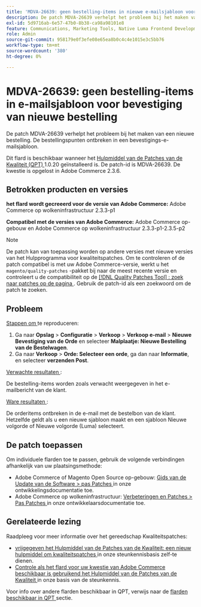 ```yaml
---
title: 'MDVA-26639: geen bestelling-items in nieuwe e-mailsjabloon voor bevestiging van bestelling'
description: De patch MDVA-26639 verhelpt het probleem bij het maken van een nieuwe bestelling. De bestellingspunten ontbreken in een bevestigings-e-mailsjabloon.
exl-id: 5d9716ab-6e57-47b0-8b38-ca98a98101e8
feature: Communications, Marketing Tools, Native Luma Frontend Development, Orders
role: Admin
source-git-commit: 958179e0f3efe08e65ea8b0c4c4e1015e3c5bb76
workflow-type: tm+mt
source-wordcount: '380'
ht-degree: 0%

---
```


# MDVA-26639: geen bestelling-items in e-mailsjabloon voor bevestiging van nieuwe bestelling

De patch MDVA-26639 verhelpt het probleem bij het maken van een nieuwe bestelling. De bestellingspunten ontbreken in een bevestigings-e-mailsjabloon.

Dit flard is beschikbaar wanneer het [ Hulpmiddel van de Patches van de Kwaliteit (QPT) ](/help/announcements/adobe-commerce-announcements/magento-quality-patches-released-new-tool-to-self-serve-quality-patches.md) 1.0.20 geïnstalleerd is. De patch-id is MDVA-26639. De kwestie is opgelost in Adobe Commerce 2.3.6.

## Betrokken producten en versies

**het flard wordt gecreeerd voor de versie van Adobe Commerce:** Adobe Commerce op wolkeninfrastructuur 2.3.3-p1

**Compatibel met de versies van Adobe Commerce:** Adobe Commerce op-gebouw en Adobe Commerce op wolkeninfrastructuur 2.3.3-p1-2.3.5-p2

>[!NOTE]
>
>De patch kan van toepassing worden op andere versies met nieuwe versies van het Hulpprogramma voor kwaliteitspatches. Om te controleren of de patch compatibel is met uw Adobe Commerce-versie, werkt u het `magento/quality-patches` -pakket bij naar de meest recente versie en controleert u de compatibiliteit op de [[!DNL Quality Patches Tool] : zoek naar patches op de pagina ](https://devdocs.magento.com/quality-patches/tool.html#patch-grid) . Gebruik de patch-id als een zoekwoord om de patch te zoeken.

## Probleem

<u> Stappen om </u> te reproduceren:

1. Ga naar **Opslag** > **Configuratie** > **Verkoop** > **Verkoop e-mail** > **Nieuwe Bevestiging van de Orde** en selecteer **Malplaatje: Nieuwe Bestelling van de Bestelwagen**.
1. Ga naar **Verkoop** > **Orde: Selecteer een orde**, ga dan naar **Informatie**, en selecteer **verzenden Post**.

<u> Verwachte resultaten </u>:

De bestelling-items worden zoals verwacht weergegeven in het e-mailbericht van de klant.

<u> Ware resultaten </u>:

De orderitems ontbreken in de e-mail met de bestelbon van de klant. Hetzelfde geldt als u een nieuwe sjabloon maakt en een sjabloon Nieuwe volgorde of Nieuwe volgorde (Luma) selecteert.

## De patch toepassen

Om individuele flarden toe te passen, gebruik de volgende verbindingen afhankelijk van uw plaatsingsmethode:

* Adobe Commerce of Magento Open Source op-gebouw: [ Gids van de Update van de Software > pas Patches ](https://devdocs.magento.com/guides/v2.4/comp-mgr/patching/mqp.html) in onze ontwikkelingsdocumentatie toe.
* Adobe Commerce op wolkeninfrastructuur: [ Verbeteringen en Patches > Pas Patches ](https://devdocs.magento.com/cloud/project/project-patch.html) in onze ontwikkelaarsdocumentatie toe.

## Gerelateerde lezing

Raadpleeg voor meer informatie over het gereedschap Kwaliteitspatches:

* [ vrijgegeven het Hulpmiddel van de Patches van de Kwaliteit: een nieuw hulpmiddel om kwaliteitspatches ](/help/announcements/adobe-commerce-announcements/magento-quality-patches-released-new-tool-to-self-serve-quality-patches.md) in onze steunkennisbasis zelf-te dienen.
* [ Controle als het flard voor uw kwestie van Adobe Commerce beschikbaar is gebruikend het Hulpmiddel van de Patches van de Kwaliteit ](/help/support-tools/patches-available-in-qpt-tool/check-patch-for-magento-issue-with-magento-quality-patches.md) in onze basis van de steunkennis.

Voor info over andere flarden beschikbaar in QPT, verwijs naar de [ flarden beschikbaar in QPT ](https://support.magento.com/hc/en-us/sections/360010506631-Patches-available-in-MQP-tool-) sectie.
